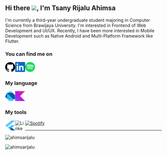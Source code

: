 ## Hi there <img src="https://media.giphy.com/media/hvRJCLFzcasrR4ia7z/giphy.gif" width="25px">, I'm Tsany Rijalu Ahimsa
I'm currently a third-year undergraduate student majoring in Computer Science from Brawijaya University. I'm interested in Frontend of Web Development and UI/UX. Recently, I have been more interested in Mobile Development such as Native Android and Multi-Platform Framework like Flutter.

### You can find me on
<p align="left">
  <a href="https://github.com/ahimsarijalu">
    <img align="left" alt="GitHub" height="32" width="32" src="assets/github.svg">
  </a>
  <a href="https://www.linkedin.com/in/ahimsarijalu">
    <img align="left" alt="LinkedIn" height="32" width="32" src="assets/linkedin.svg">
  </a>
  <a href="https://open.spotify.com/user/mantapbre?si=d1479bb109b44b05">
    <img  alt="Spotify" height="32" width="32" src="assets/spotify.svg">
  </a>
<p/>

### My language
<p align="left">
  <a href="https://dart.dev/">
    <img align="left" alt="Dart" height="32" width="32" src="assets/dart.svg">
  </a>
  <a href="https://kotlinlang.org/">
    <img alt="Kotlin" height="32" width="32" src="assets/kotlin.svg">
  </a>
<p/>

### My tools
<p align="left">
  <a href="https://flutter.dev/">
    <img align="left" alt="Flutter" height="32" width="32" src="assets/flutter.svg">
  </a>
  <a href="">
    <img align="left" alt="LinkedIn" height="32" width="32" src="https://raw.githubusercontent.com/peterthehan/peterthehan/master/assets/linkedin.svg">
  </a>
  <a href="">
    <img  alt="Spotify" height="32" width="32" src="https://raw.githubusercontent.com/peterthehan/peterthehan/master/assets/spotify.svg">
  </a>
<p/>
<hr/>

<p><a align="left" > <img src="https://github-readme-stats.vercel.app/api?username=ahimsarijalu&show_icons=true&layout=compact&theme=gotham" alt="ahimsarijalu" /></p>
<p><a align="left" > <img src="https://github-readme-stats.vercel.app/api/top-langs/?username=ahimsarijalu&layout=compact&theme=gotham" alt="ahimsarijalu" /></p>
